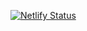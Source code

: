[![Netlify Status](https://api.netlify.com/api/v1/badges/f22041b3-4a08-41db-9816-42d55cde6e18/deploy-status)](https://app.netlify.com/sites/nst-creators-corner/deploys)
